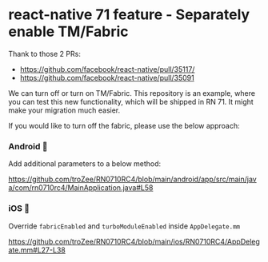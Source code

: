 # react-native 71 feature - Separately enable TM/Fabric

Thank to those 2 PRs:

- https://github.com/facebook/react-native/pull/35117/
- https://github.com/facebook/react-native/pull/35091

We can turn off or turn on TM/Fabric. This repository is an example, where you can test this new functionality, which will be shipped in RN 71. It might make your migration much easier.

If you would like to turn off the fabric, please use the below approach:

### Android 🤖

Add additional parameters to a below method:

https://github.com/troZee/RN0710RC4/blob/main/android/app/src/main/java/com/rn0710rc4/MainApplication.java#L58

### iOS 🍏

Override `fabricEnabled` and `turboModuleEnabled` inside `AppDelegate.mm`

https://github.com/troZee/RN0710RC4/blob/main/ios/RN0710RC4/AppDelegate.mm#L27-L38

